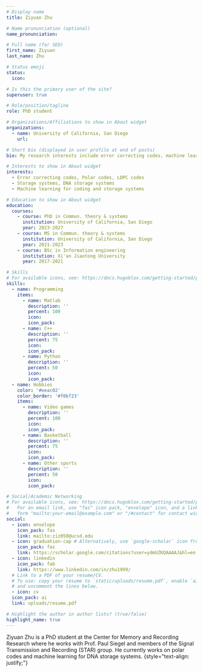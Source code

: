 ```yaml
---
# Display name
title: Ziyuan Zhu

# Name pronunciation (optional)
name_pronunciation: 

# Full name (for SEO)
first_name: Ziyuan
last_name: Zhu

# Status emoji
status:
  icon: 

# Is this the primary user of the site?
superuser: true

# Role/position/tagline
role: PhD student

# Organizations/Affiliations to show in About widget
organizations:
  - name: University of California, San Diego
    url: 

# Short bio (displayed in user profile at end of posts)
bio: My research interests include error correcting codes, machine learning and (DNA) storage systems.

# Interests to show in About widget
interests:
  - Error correcting codes, Polar codes, LDPC codes
  - Storage systems, DNA storage systems
  - Machine learning for coding and storage systems

# Education to show in About widget
education:
  courses:
    - course: PhD in Commun. theory & systems
      institution: University of California, San Diego 
      year: 2023-2027
    - course: MS in Commun. theory & systems
      institution: University of California, San Diego
      year: 2021-2023
    - course: BSc in Information engineering
      institution: Xi'an Jiaotong University
      year: 2017-2021

# Skills
# For available icons, see: https://docs.hugoblox.com/getting-started/page-builder/#icons
skills:
  - name: Programming
    items:
      - name: Matlab
        description: ''
        percent: 100
        icon: 
        icon_pack:
      - name: C++
        description: ''
        percent: 75
        icon:
        icon_pack:
      - name: Python
        description: ''
        percent: 50
        icon:
        icon_pack:
  - name: Hobbies
    color: '#eeac02'
    color_border: '#f0bf23'
    items:
      - name: Video games
        description: ''
        percent: 100
        icon: 
        icon_pack: 
      - name: Basketball
        description: ''
        percent: 75
        icon:
        icon_pack:
      - name: Other sports
        description: ''
        percent: 50
        icon: 
        icon_pack: 

# Social/Academic Networking
# For available icons, see: https://docs.hugoblox.com/getting-started/page-builder/#icons
#   For an email link, use "fas" icon pack, "envelope" icon, and a link in the
#   form "mailto:your-email@example.com" or "/#contact" for contact widget.
social:
  - icon: envelope
    icon_pack: fas
    link: mailto:ziz050@ucsd.edu
  - icon: graduation-cap # Alternatively, use `google-scholar` icon from `ai` icon pack
    icon_pack: fas
    link: https://scholar.google.com/citations?user=ydmUZKQAAAAJ&hl=en
  - icon: linkedin
    icon_pack: fab
    link: https://www.linkedin.com/in/zhu1999/
  # Link to a PDF of your resume/CV.
  # To use: copy your resume to `static/uploads/resume.pdf`, enable `ai` icons in `params.yaml`,
  # and uncomment the lines below.
  - icon: cv
  icon_pack: ai
  link: uploads/resume.pdf

# Highlight the author in author lists? (true/false)
highlight_name: true
---
```


Ziyuan Zhu is a PhD student at the Center for Memory and Recording Research where he works with Prof. Paul Siegel and members of the Signal Transmission and Recording (STAR) group. He currently works on polar codes and machine learning for DNA storage systems.
{style="text-align: justify;"}
